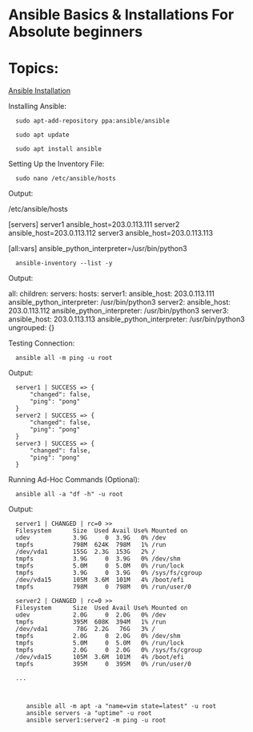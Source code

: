 # Ansible Basics & Installations For Absolute beginners

# Topics: 

   [Ansible Installation](#ansible_installation)  <br />  


<a href="ansible_installation"></a>
Installing Ansible:
 
      sudo apt-add-repository ppa:ansible/ansible
      
      sudo apt update

      sudo apt install ansible

Setting Up the Inventory File:

      sudo nano /etc/ansible/hosts

Output:

   /etc/ansible/hosts

   [servers]
   server1 ansible_host=203.0.113.111
   server2 ansible_host=203.0.113.112
   server3 ansible_host=203.0.113.113

   [all:vars]
   ansible_python_interpreter=/usr/bin/python3


      ansible-inventory --list -y

Output:

   all:
     children:
       servers:
         hosts:
           server1:
             ansible_host: 203.0.113.111
             ansible_python_interpreter: /usr/bin/python3
           server2:
             ansible_host: 203.0.113.112
             ansible_python_interpreter: /usr/bin/python3
           server3:
             ansible_host: 203.0.113.113
             ansible_python_interpreter: /usr/bin/python3
       ungrouped: {}


Testing Connection:

      ansible all -m ping -u root
   
   
Output:

      server1 | SUCCESS => {
          "changed": false,
          "ping": "pong"
      }
      server2 | SUCCESS => {
          "changed": false,
          "ping": "pong"
      }
      server3 | SUCCESS => {
          "changed": false,
          "ping": "pong"
      } 

   
Running Ad-Hoc Commands (Optional): 

      ansible all -a "df -h" -u root



Output:

      server1 | CHANGED | rc=0 >>
      Filesystem      Size  Used Avail Use% Mounted on
      udev            3.9G     0  3.9G   0% /dev
      tmpfs           798M  624K  798M   1% /run
      /dev/vda1       155G  2.3G  153G   2% /
      tmpfs           3.9G     0  3.9G   0% /dev/shm
      tmpfs           5.0M     0  5.0M   0% /run/lock
      tmpfs           3.9G     0  3.9G   0% /sys/fs/cgroup
      /dev/vda15      105M  3.6M  101M   4% /boot/efi
      tmpfs           798M     0  798M   0% /run/user/0

      server2 | CHANGED | rc=0 >>
      Filesystem      Size  Used Avail Use% Mounted on
      udev            2.0G     0  2.0G   0% /dev
      tmpfs           395M  608K  394M   1% /run
      /dev/vda1        78G  2.2G   76G   3% /
      tmpfs           2.0G     0  2.0G   0% /dev/shm
      tmpfs           5.0M     0  5.0M   0% /run/lock
      tmpfs           2.0G     0  2.0G   0% /sys/fs/cgroup
      /dev/vda15      105M  3.6M  101M   4% /boot/efi
      tmpfs           395M     0  395M   0% /run/user/0

      ...



         ansible all -m apt -a "name=vim state=latest" -u root
         ansible servers -a "uptime" -u root
         ansible server1:server2 -m ping -u root
